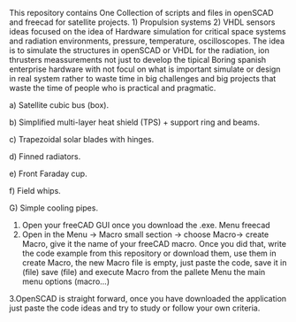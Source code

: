This repository contains One Collection of scripts and files in openSCAD and freecad for satellite projects. 1) Propulsion systems 2) VHDL sensors ideas focused on the idea of Hardware simulation for critical space systems and radiation environments, pressure, temperature, oscilloscopes. The idea is to simulate the structures in openSCAD or VHDL for the radiation, ion thrusters meassurements not just to develop the tipical Boring spanish enterprise hardware with not focul on what is important simulate or design in real system rather to waste time in big challenges and big projects that waste the time of people who is practical and pragmatic. 

a) Satellite cubic bus (box).

b) Simplified multi-layer heat shield (TPS) + support ring and beams.

c) Trapezoidal solar blades with hinges.

d) Finned radiators.

e) Front Faraday cup.

f) Field whips.

G) Simple cooling pipes.

1. Open your freeCAD GUI once you download the .exe.
Menu freecad
2. Open in the Menu -> Macro small section -> choose Macro-> create Macro, give it the name of your freeCAD macro. Once you did that, write the code example from this repository or download them, use them in create Macro, the new Macro file is empty, just paste the code, save it in (file) save (file) and execute Macro from the pallete Menu the main menu options (macro...)

3.OpenSCAD is straight forward, once you have downloaded the application just paste the code ideas and try to study or follow your own criteria.
